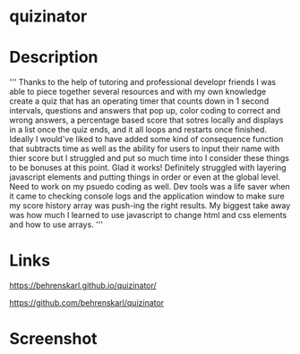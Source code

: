 # quizinator


# Description
'''
Thanks to the help of tutoring and professional developr friends I was able to piece together several resources and with my own knowledge create a quiz that has an operating timer that counts down in 1 second intervals, questions and answers that pop up, color coding to correct and wrong answers, a percentage based score that sotres locally and displays in a list once the quiz ends, and it all loops and restarts once finished. Ideally I would've liked to have added some kind of consequence function that subtracts time as well as the ability for users to input their name with thier score but I struggled and put so much time into I consider these things to be bonuses at this point. Glad it works! Definitely struggled with layering javascript elements and putting things in order or even at the global level. Need to work on my psuedo coding as well. Dev tools was a life saver when it came to checking console logs and the application window to make sure my score history array was push-ing the right results. My biggest take away was how much I learned to use javascript to change html and css elements and how to use arrays. 
'''

# Links
https://behrenskarl.github.io/quizinator/

https://github.com/behrenskarl/quizinator

# Screenshot 



